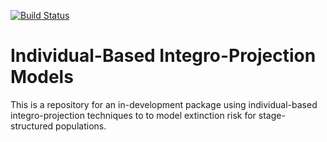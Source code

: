 [![Build Status](https://magnum.travis-ci.com/noamross/ibipm.svg?token=JkBWVYYe2yNqyquByRrv)](https://magnum.travis-ci.com/noamross/ibipm)

# Individual-Based Integro-Projection Models

This is a repository for an in-development package using  individual-based 
integro-projection techniques to to model extinction risk for stage-structured
populations.
